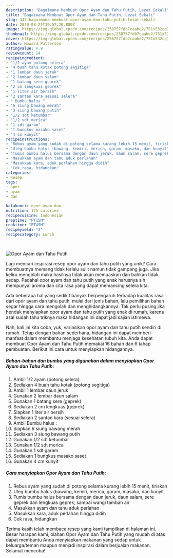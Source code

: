 ```yaml
---
description: "Bagaimana Membuat Opor Ayam dan Tahu Putih, Lezat Sekali"
title: "Bagaimana Membuat Opor Ayam dan Tahu Putih, Lezat Sekali"
slug: 347-bagaimana-membuat-opor-ayam-dan-tahu-putih-lezat-sekali
date: 2020-08-25T19:57:20.880Z
image: https://img-global.cpcdn.com/recipes/258757fdb7caabe2/751x532cq70/opor-ayam-dan-tahu-putih-foto-resep-utama.jpg
thumbnail: https://img-global.cpcdn.com/recipes/258757fdb7caabe2/751x532cq70/opor-ayam-dan-tahu-putih-foto-resep-utama.jpg
cover: https://img-global.cpcdn.com/recipes/258757fdb7caabe2/751x532cq70/opor-ayam-dan-tahu-putih-foto-resep-utama.jpg
author: Howard Patterson
ratingvalue: 4.9
reviewcount: 14
recipeingredient:
- "1/2 ayam potong selera"
- "4 buah tahu kotak potong segitiga"
- "1 lembar daun jeruk"
- "2 lembar daun salam"
- "1 batang sere geprek"
- "2 cm lengkuas geprek"
- "1 liter air bersih"
- "2 santan kara sesuai selera"
- " Bumbu halus "
- "6 siung bawang merah"
- "3 siung bawang putih"
- "1/2 sdt ketumbar"
- "1/2 sdt merica"
- "1 sdt garam"
- "1 bungkus masako saset"
- "4 cm kunyit"
recipeinstructions:
- "Rebus ayam yang sudah di potong selama kurang lebih 15 menit, tiriskan"
- "Uleg bumbu halus (bawang, kemiri, merica, garam, masako, dan kunyit"
- "Tumis bumbu halus bersama dengan daun jeruk, daun salam, sere geprek dan lengkuas geprek, sampai wangi tambah air"
- "Masukkan ayam dan tahu aduk perlahan"
- "Masukkan kara, aduk perlahan hingga didih"
- "Cek rasa, hidangkan"
categories:
- Resep
tags:
- opor
- ayam
- dan

katakunci: opor ayam dan 
nutrition: 175 calories
recipecuisine: Indonesian
preptime: "PT15M"
cooktime: "PT49M"
recipeyield: "3"
recipecategory: Lunch

---
```



![Opor Ayam dan Tahu Putih](https://img-global.cpcdn.com/recipes/258757fdb7caabe2/751x532cq70/opor-ayam-dan-tahu-putih-foto-resep-utama.jpg)

Lagi mencari inspirasi resep opor ayam dan tahu putih yang unik? Cara membuatnya memang tidak terlalu sulit namun tidak gampang juga. Jika keliru mengolah maka hasilnya tidak akan memuaskan dan bahkan tidak sedap. Padahal opor ayam dan tahu putih yang enak harusnya sih mempunyai aroma dan cita rasa yang dapat memancing selera kita.



Ada beberapa hal yang sedikit banyak berpengaruh terhadap kualitas rasa dari opor ayam dan tahu putih, mulai dari jenis bahan, lalu pemilihan bahan segar hingga cara mengolah dan menghidangkannya. Tak perlu pusing jika hendak menyiapkan opor ayam dan tahu putih yang enak di rumah, karena asal sudah tahu triknya maka hidangan ini dapat jadi sajian istimewa.


Nah, kali ini kita coba, yuk, variasikan opor ayam dan tahu putih sendiri di rumah. Tetap dengan bahan sederhana, hidangan ini dapat memberi manfaat dalam membantu menjaga kesehatan tubuh kita. Anda dapat membuat Opor Ayam dan Tahu Putih memakai 16 bahan dan 6 tahap pembuatan. Berikut ini cara untuk menyiapkan hidangannya.

<!--inarticleads1-->

##### Bahan-bahan dan bumbu yang digunakan dalam menyiapkan Opor Ayam dan Tahu Putih:

1. Ambil 1/2 ayam (potong selera)
1. Sediakan 4 buah tahu kotak (potong segitiga)
1. Ambil 1 lembar daun jeruk
1. Gunakan 2 lembar daun salam
1. Gunakan 1 batang sere (geprek)
1. Sediakan 2 cm lengkuas (geprek)
1. Siapkan 1 liter air bersih
1. Sediakan 2 santan kara (sesuai selera)
1. Ambil  Bumbu halus :
1. Siapkan 6 siung bawang merah
1. Sediakan 3 siung bawang putih
1. Gunakan 1/2 sdt ketumbar
1. Gunakan 1/2 sdt merica
1. Gunakan 1 sdt garam
1. Sediakan 1 bungkus masako saset
1. Gunakan 4 cm kunyit




<!--inarticleads2-->

##### Cara menyiapkan Opor Ayam dan Tahu Putih:

1. Rebus ayam yang sudah di potong selama kurang lebih 15 menit, tiriskan
1. Uleg bumbu halus (bawang, kemiri, merica, garam, masako, dan kunyit
1. Tumis bumbu halus bersama dengan daun jeruk, daun salam, sere geprek dan lengkuas geprek, sampai wangi tambah air
1. Masukkan ayam dan tahu aduk perlahan
1. Masukkan kara, aduk perlahan hingga didih
1. Cek rasa, hidangkan




Terima kasih telah membaca resep yang kami tampilkan di halaman ini. Besar harapan kami, olahan Opor Ayam dan Tahu Putih yang mudah di atas dapat membantu Anda menyiapkan makanan yang sedap untuk keluarga/teman maupun menjadi inspirasi dalam berjualan makanan. Selamat mencoba!
